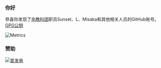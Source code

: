 ### 你好
恭喜你发现了[余教科团](https://github.com/lwd-temp/about-lwd-temp)职员Sunset、L、Misaka和其他相关人员的GitHub账号。[GPG公钥](https://cdn.jsdelivr.net/gh/lwd-temp/lwd-temp/lwd-temp_0xFDCB405A_public.asc)

![Metrics](https://gh.lwd-temp.top/lwd-temp/github-metrics.svg)

### 赞助
[![爱发电](https://cdn.jsdelivr.net/gh/lwd-temp/lwd-temp/afd_support.svg)](https://donate.lwd-temp.top/)
